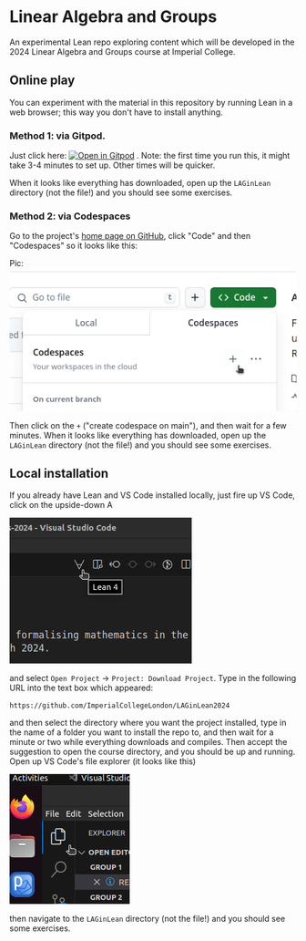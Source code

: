 # Linear Algebra and Groups

An experimental Lean repo exploring content which will be developed in the 2024 Linear Algebra and Groups course at Imperial College.

## Online play

You can experiment with the material in this repository by running Lean in a web browser; this way you don't have to install anything.

### Method 1: via Gitpod.

Just click here: [![Open in Gitpod](https://gitpod.io/button/open-in-gitpod.svg)](https://gitpod.io/#https://github.com/ImperialCollegeLondon/LAGinLean2024) . Note: the first time you run this, it might take 3-4 minutes to set up. Other times will be quicker.

When it looks like everything has downloaded, open up the `LAGinLean` directory (not the file!) and you should see some exercises.

### Method 2: via Codespaces

Go to the project's [home page on GitHub](https://github.com/ImperialCollegeLondon/formalising-mathematics-2024),
click "Code" and then "Codespaces" so it looks like this:

Pic: ![codespaces installation](png/codespaces.png?raw=true "codespaces installation")

Then click on the `+` ("create codespace on main"), and then wait for a few minutes. When it looks like everything has downloaded, open up the `LAGinLean` directory (not the file!) and you should see some exercises.

## Local installation

If you already have Lean and VS Code installed locally, just fire up VS Code, click on the upside-down A

![an upside-down A](png/clone_forall.png?raw=true "an upside-down A")

and select `Open Project` -> `Project: Download Project`. Type in the following URL into the text box which appeared:

```
https://github.com/ImperialCollegeLondon/LAGinLean2024
```

and then select the directory where you want the project installed, type in the name of a folder you want to install the repo to, and then wait for a minute or two while everything downloads and compiles. Then accept the suggestion to open the course directory, and you should be up and running. Open up VS Code's file explorer (it looks like this)

![File explorer](png/file_explorer.png?raw=true "File explorer")

then navigate to the `LAGinLean` directory (not the file!) and you should see some exercises.
